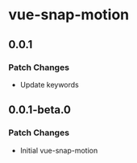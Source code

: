 # vue-snap-motion

## 0.0.1

### Patch Changes

- Update keywords

## 0.0.1-beta.0

### Patch Changes

- Initial vue-snap-motion
